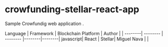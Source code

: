 # crowfunding-stellar-react-app

Sample Crowfundig web application .

Language | Framework | Blockchain Platform | Author |
| --------| -------- | -------- |--------|--------|
javascript| React | Stellar|  Miguel Nava | |
